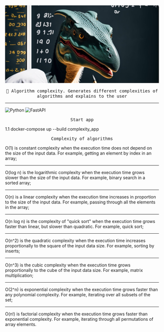 ![Header](https://github.com/matveysofie/algorithm_complexity_app/blob/main/assets/HEADER.jpg)

<p align="center"> 
    <samp>🧾 Algorithm complexity. Generates different complexities of algorithms and explains to the user</samp>
</p>
<hr>

![Python](https://img.shields.io/badge/-Python-ececec?style=for-the-badge&logo=python&logoColor=2c3e50)
![FastAPI](https://img.shields.io/badge/-FastAPI-005571?style=for-the-badge&logo=FastAPI&logoColor=fff)

<p align="center"> 
    <samp>Start app</samp>
</p>

1.1 docker-compose up --build complexity_app

<p align="center"> 
    <samp>Complexity of algorithms</samp>
</p>

<p>
O(1) is constant complexity when the execution time does not depend on the size of the input data. For example, getting an element by index in an array; <br> <hr>
O(log n) is the logarithmic complexity when the execution time grows slower than the size of the input data. For example, binary search in a sorted array;<br> <hr>
O(n) is a linear complexity when the execution time increases in proportion to the size of the input data. For example, passing through all the elements in the array;<br> <hr>
O(n log n) is the complexity of "quick sort" when the execution time grows faster than linear, but slower than quadratic. For example, quick sort;<br> <hr>
O(n^2) is the quadratic complexity when the execution time increases proportionally to the square of the input data size. For example, sorting by inserts;<br> <hr>
O(n^3) is the cubic complexity when the execution time grows proportionally to the cube of the input data size. For example, matrix multiplication;<br> <hr>
O(2^n) is exponential complexity when the execution time grows faster than any polynomial complexity. For example, iterating over all subsets of the set;<br> <hr>
O(n!) is factorial complexity when the execution time grows faster than exponential complexity. For example, iterating through all permutations of array elements.<br>
